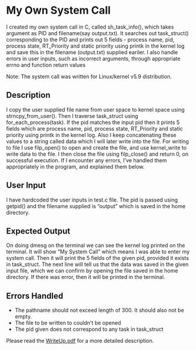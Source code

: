 # My Own System Call
I created my own system call in C, called sh_task_info(), which takes argument as PID and filename(say output.txt). It searches out task_struct() corresponding to the PID and prints out 5 fields - process name, pid, process state, RT_Priority and static priority using printk in the kernel log and save this in the filename (output.txt) supplied eariler. I also handle errors in user inputs, such as incorrect arguments, through appropriate errno and function return values 

Note: The system call was written for Linux/kernel v5.9 distribution.

## Description
I copy the user supplied file name from user space to kernel space using strncpy_from_user(). Then I traverse task_struct using for_each_process(task). If the pid matches the input pid then it prints 5 fields which are process name, pid, process state, RT_Priority and static priority using printk in the kernel log. Also I keep concatenating these values to a string called data which I will later write into the file. For writing to file I use filp_open() to open and create the file, and use kernel_write to write data to the file. I then close the file using filp_close() and return 0, on successful execution. If I encounter any errors, I’ve handled them appropriately in the program, and explained them below.

## User Input
I have hardcoded the user inputs in test.c file. The pid is passed using getpid() and the filename
supplied is “output” which is saved in the home directory.

## Expected Output
On doing dmesg on the terminal we can see the kernel log printed on the terminal. It will show
“My System Call” which means I was able to enter my system call. Then it will print the 5 fields
of the given pid, provided it exists in task_struct. The next line will tell us that the data was
saved in the given input file, which we can confirm by opening the file saved in the home
directory. If there was error, then it will be printed in the terminal.

## Errors Handled
- The pathname should not exceed length of 300. It should also not be empty.
- The file to be written to couldn’t be opened
- The pid given does not correspond to any task in task_struct

Please read the [WriteUp.pdf](https://github.com/samikshamodi/OperatingSystems/blob/master/My%20Own%20System%20Call/WriteUp.pdf) for a more detailed description.
